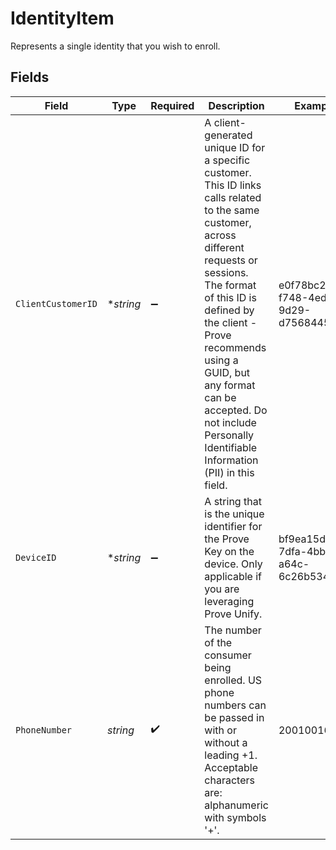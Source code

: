# IdentityItem

Represents a single identity that you wish to enroll.


## Fields

| Field                                                                                                                                                                                                                                                                                                                                  | Type                                                                                                                                                                                                                                                                                                                                   | Required                                                                                                                                                                                                                                                                                                                               | Description                                                                                                                                                                                                                                                                                                                            | Example                                                                                                                                                                                                                                                                                                                                |
| -------------------------------------------------------------------------------------------------------------------------------------------------------------------------------------------------------------------------------------------------------------------------------------------------------------------------------------- | -------------------------------------------------------------------------------------------------------------------------------------------------------------------------------------------------------------------------------------------------------------------------------------------------------------------------------------- | -------------------------------------------------------------------------------------------------------------------------------------------------------------------------------------------------------------------------------------------------------------------------------------------------------------------------------------- | -------------------------------------------------------------------------------------------------------------------------------------------------------------------------------------------------------------------------------------------------------------------------------------------------------------------------------------- | -------------------------------------------------------------------------------------------------------------------------------------------------------------------------------------------------------------------------------------------------------------------------------------------------------------------------------------- |
| `ClientCustomerID`                                                                                                                                                                                                                                                                                                                     | **string*                                                                                                                                                                                                                                                                                                                              | :heavy_minus_sign:                                                                                                                                                                                                                                                                                                                     | A client-generated unique ID for a specific customer. This ID links calls related to the same customer, across different requests or sessions. The format of this ID is defined by the client - Prove recommends using a GUID, but any format can be accepted. Do not include Personally Identifiable Information (PII) in this field. | e0f78bc2-f748-4eda-9d29-d756844507fc                                                                                                                                                                                                                                                                                                   |
| `DeviceID`                                                                                                                                                                                                                                                                                                                             | **string*                                                                                                                                                                                                                                                                                                                              | :heavy_minus_sign:                                                                                                                                                                                                                                                                                                                     | A string that is the unique identifier for the Prove Key on the device. Only applicable if you are leveraging Prove Unify.                                                                                                                                                                                                             | bf9ea15d-7dfa-4bb4-a64c-6c26b53472fc                                                                                                                                                                                                                                                                                                   |
| `PhoneNumber`                                                                                                                                                                                                                                                                                                                          | *string*                                                                                                                                                                                                                                                                                                                               | :heavy_check_mark:                                                                                                                                                                                                                                                                                                                     | The number of the consumer being enrolled. US phone numbers can be passed in with or without a leading +1. Acceptable characters are: alphanumeric with symbols '+'.                                                                                                                                                                   | 2001001695                                                                                                                                                                                                                                                                                                                             |